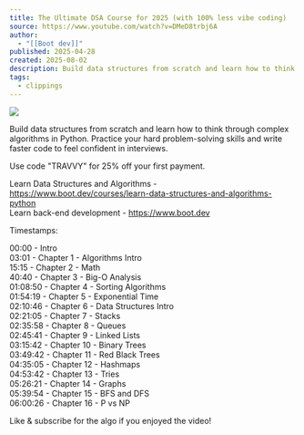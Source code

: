```yaml
---
title: The Ultimate DSA Course for 2025 (with 100% less vibe coding)
source: https://www.youtube.com/watch?v=DMeD8trbj6A
author:
  - "[[Boot dev]]"
published: 2025-04-28
created: 2025-08-02
description: Build data structures from scratch and learn how to think through complex algorithms in Python. Practice your hard problem-solving skills and write faster code to feel confident in interviews.Use code "TRAVVY" for 25% off your first payment.Learn Data Structures and Algorithms - https://www.boot.dev/courses/learn-data-structures-and-algorithms-pythonLearn back-end development - https://www.boot.devTimestamps:00:00 - Intro03:01 - Chapter 1 - Algorithms Intro15:15 - Chapter 2 - Math40:40 - Chapter 3 - Big-O Analysis01:08:50 - Chapter 4 - Sorting Algorithms01:54:19 - Chapter 5 - Exponential Time02:10:46 - Chapter 6 - Data Structures Intro02:21:05 - Chapter 7 - Stacks02:35:58 - Chapter 8 - Queues02:45:41 - Chapter 9 - Linked Lists03:15:42 - Chapter 10 - Binary Trees03:49:42 - Chapter 11 - Red Black Trees04:35:05 - Chapter 12 - Hashmaps04:53:42 - Chapter 13 - Tries05:26:21 - Chapter 14 - Graphs05:39:54 - Chapter 15 - BFS and DFS06:00:26 - Chapter 16 - P vs NPLike & subscribe for the algo if you enjoyed the video!
tags:
  - clippings
---
```

![](https://www.youtube.com/watch?v=DMeD8trbj6A)  

Build data structures from scratch and learn how to think through complex algorithms in Python. Practice your hard problem-solving skills and write faster code to feel confident in interviews.  
  
Use code "TRAVVY" for 25% off your first payment.  
  
Learn Data Structures and Algorithms - https://www.boot.dev/courses/learn-data-structures-and-algorithms-python  
Learn back-end development - https://www.boot.dev  
  
Timestamps:  
  
00:00 - Intro  
03:01 - Chapter 1 - Algorithms Intro  
15:15 - Chapter 2 - Math  
40:40 - Chapter 3 - Big-O Analysis  
01:08:50 - Chapter 4 - Sorting Algorithms  
01:54:19 - Chapter 5 - Exponential Time  
02:10:46 - Chapter 6 - Data Structures Intro  
02:21:05 - Chapter 7 - Stacks  
02:35:58 - Chapter 8 - Queues  
02:45:41 - Chapter 9 - Linked Lists  
03:15:42 - Chapter 10 - Binary Trees  
03:49:42 - Chapter 11 - Red Black Trees  
04:35:05 - Chapter 12 - Hashmaps  
04:53:42 - Chapter 13 - Tries  
05:26:21 - Chapter 14 - Graphs  
05:39:54 - Chapter 15 - BFS and DFS  
06:00:26 - Chapter 16 - P vs NP  
  
Like & subscribe for the algo if you enjoyed the video!